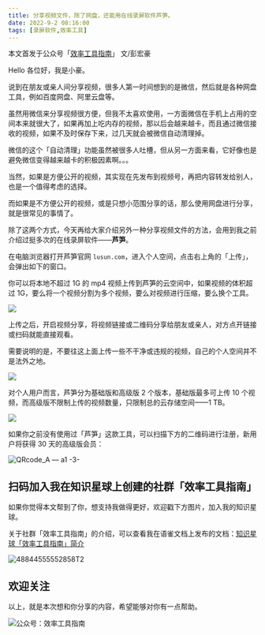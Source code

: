 ```yaml
---
title: 分享视频文件，除了网盘，还能用在线录屏软件芦笋。           
date: 2022-9-2 08:16:00               
tags: [录屏软件,效率工具]                                                                                     
--- 
```



本文首发于公众号「[效率工具指南](https://mp.weixin.qq.com/s/G6c3N1ZrB4uxG5QgUt4yzA)」
文/彭宏豪    

Hello 各位好，我是小豪。   

说到在朋友或亲人间分享视频，很多人第一时间想到的是微信，然后就是各种网盘工具，例如百度网盘、阿里云盘等。   

虽然用微信来分享视频很方便，但我不太喜欢使用，一方面微信在手机上占用的空间本来就很大了，如果再加上吃内存的视频，那以后会越来越卡，而且通过微信接收的视频，如果不及时保存下来，过几天就会被微信自动清理掉。  

微信的这个「自动清理」功能虽然被很多人吐槽，但从另一方面来看，它好像也是避免微信变得越来越卡的积极因素啊。。。                 

当然，如果是方便公开的视频，其实现在先发布到视频号，再把内容转发给别人，也是一个值得考虑的选择。  

而如果是不方便公开的视频，或是只想小范围分享的话，那么使用网盘进行分享，就是很常见的事情了。  


除了这两个方式，今天再给大家介绍另外一种分享视频文件的方法，会用到我之前介绍过挺多次的在线录屏软件——**芦笋**。    

在电脑浏览器打开芦笋官网 `lusun.com`，进入个人空间，点击右上角的「上传」，会弹出如下的窗口。

你可以将本地不超过 1G 的 mp4 视频上传到芦笋的云空间中，如果视频的体积超过 1G，要么将一个视频分割为多个视频，要么对视频进行压缩，要么换个工具。  

![](https://img.penghh.fun/2022/09/02/16620753895206.jpg)

上传之后，开启视频分享，将视频链接或二维码分享给朋友或亲人，对方点开链接或扫码就能直接观看。  

需要说明的是，不要往这上面上传一些不干净或违规的视频，自己的个人空间并不是法外之地。    

![](https://img.penghh.fun/2022/09/02/16620762955154.jpg)


对个人用户而言，芦笋分为基础版和高级版 2 个版本，基础版最多可上传 10 个视频，而高级版不限制上传的视频数量，只限制总的云存储空间——1 TB。   

![](https://img.penghh.fun/2022/09/02/16620765062429.jpg)

如果你之前没有使用过「芦笋」这款工具，可以扫描下方的二维码进行注册，新用户将获得 30 天的高级版会员：   

![QRcode_A — a1 -3-](https://img.penghh.fun/2022/09/02/qrcodea--a1-3.jpg)


## 扫码加入我在知识星球上创建的社群「效率工具指南」  

如果你觉得本文帮到了你，想支持我做得更好，欢迎戳下方图片，加入我的知识星球。     

关于社群「效率工具指南」的介绍，可以查看我在语雀文档上发布的文档：[知识星球「效率工具指南」简介](https://www.yuque.com/penghonghao/af0aai/glwrg2dl0dqlegi6?singleDoc#)    

![48844555552858T2](https://img.penghh.fun/2023/03/25/48844555552858t2.JPG)   

## 欢迎关注     

以上，就是本次想和你分享的内容，希望能够对你有一点帮助。     

![公众号：效率工具指南](https://img.penghh.fun/2021/05/28/gong-zhong-hao-wei-bu-er-wei-ma-dailogo.png)               







  







